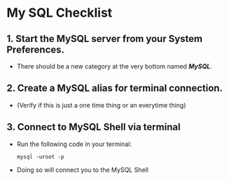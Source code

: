 # My SQL Checklist

## 1. Start the MySQL server from your System Preferences.
- There should be a new category at the very bottom named ***MySQL***.

## 2. Create a MySQL alias for terminal connection.
- (Verify if this is just a one time thing or an everytime thing)

## 3. Connect to MySQL Shell via terminal
- Run the following code in your terminal:
    ```
    mysql -uroot -p
    ```
- Doing so will connect you to the MySQL Shell
